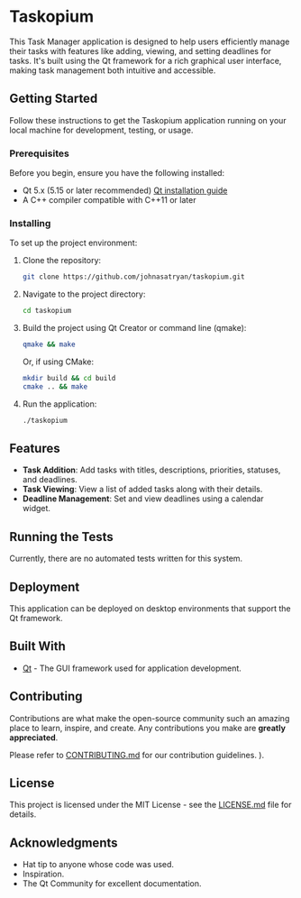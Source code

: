 # Taskopium

This Task Manager application is designed to help users efficiently manage their tasks with features like adding, viewing, and setting deadlines for tasks. It's built using the Qt framework for a rich graphical user interface, making task management both intuitive and accessible.

## Getting Started

Follow these instructions to get the Taskopium application running on your local machine for development, testing, or usage.

### Prerequisites

Before you begin, ensure you have the following installed:
- Qt 5.x (5.15 or later recommended) [Qt installation guide](https://www.qt.io/download)
- A C++ compiler compatible with C++11 or later

### Installing

To set up the project environment:

1. Clone the repository:
    ```bash
    git clone https://github.com/johnasatryan/taskopium.git
    ```

2. Navigate to the project directory:
    ```bash
    cd taskopium
    ```

3. Build the project using Qt Creator or command line (qmake):
    ```bash
    qmake && make
    ```
   Or, if using CMake:
    ```bash
    mkdir build && cd build
    cmake .. && make
    ```

4. Run the application:
    ```bash
    ./taskopium
    ```

## Features

- **Task Addition**: Add tasks with titles, descriptions, priorities, statuses, and deadlines.
- **Task Viewing**: View a list of added tasks along with their details.
- **Deadline Management**: Set and view deadlines using a calendar widget.

## Running the Tests

Currently, there are no automated tests written for this system.

## Deployment

This application can be deployed on desktop environments that support the Qt framework.

## Built With

- [Qt](https://www.qt.io/) - The GUI framework used for application development.

## Contributing

Contributions are what make the open-source community such an amazing place to learn, inspire, and create. Any contributions you make are **greatly appreciated**.

Please refer to [CONTRIBUTING.md](CONTRIBUTING.md) for our contribution guidelines.
).


## License

This project is licensed under the MIT License - see the [LICENSE.md](LICENSE.md) file for details.

## Acknowledgments

- Hat tip to anyone whose code was used.
- Inspiration.
- The Qt Community for excellent documentation.

